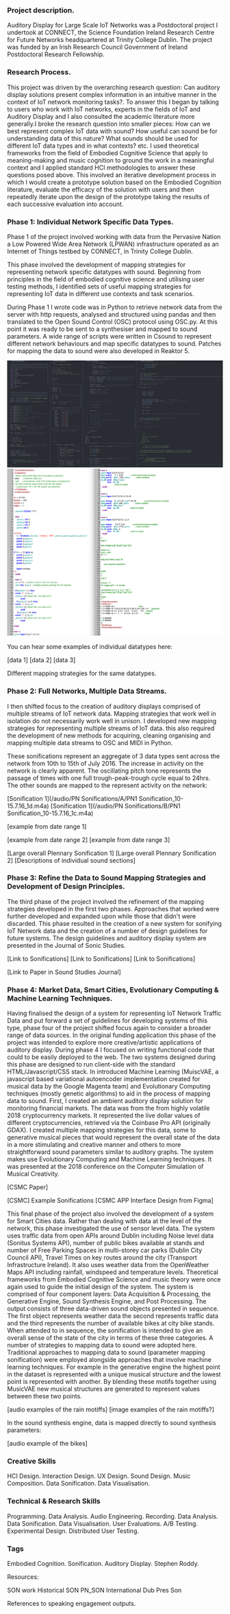 ### Project description.

Auditory Display for Large Scale IoT Networks was a Postdoctoral project I undertook at CONNECT, the Science Foundation Ireland Research Centre for Future Networks headquartered at Trinity College Dublin. The project was funded by an Irish Research Council Government of Ireland Postdoctoral Research Fellowship.

### Research Process.

This project was driven by the overarching research question: Can auditory display solutions present complex information in an intuitive manner in the context of IoT network monitoring tasks?. To answer this I began by talking to users who work with IoT networks, experts in the fields of IoT and Auditory Display and I also consulted the academic literature more generally.I broke the research question into smaller pieces: How can we best represent complex IoT data with sound? How useful can sound be for understanding data of this nature? What sounds should be used for different IoT data types and in what contexts? etc.
I used theoretical frameworks from the field of Embodied Cognitive Science that apply to meaning-making and music cognition to ground the work in a meaningful context and I applied standard HCI methodologies to answer these questions posed above. This involved an iterative development process in which I would create a prototype solution based on the Embodied Cognition literature, evaluate the efficacy of the solution with users and then repeatedly iterate upon the design of the prototype taking the results of each successive evaluation into account.

### Phase 1: Individual Network Specific Data Types.

Phase 1 of the project involved working with data from the Pervasive Nation a Low Powered Wide Area Network (LPWAN) infrastructure operated as an Internet of Things testbed by CONNECT, in Trinity College Dublin.

This phase involved the development of mapping strategies for representing network specific datatypes with sound. Beginning from principles in the field of embodied cognitive science and utilising user testing methods, I identified sets of useful mapping strategies for representing IoT data in different use contexts and task scenarios.

During Phase 1 I wrote code was in Python to retrieve network data from the server with http requests, analysed and structured using pandas and then translated to the Open Sound Control (OSC) protocol using OSC.py. At this point it was ready to be sent to a synthesiser and mapped to sound parameters.
A wide range of scripts were written in Csound to represent different network behaviours and map specific datatypes to sound. Patches for mapping the data to sound were also developed in Reaktor 5.

<img src="images/PN_Son_Data Handling.png?raw=true"/><br/>
<img src="images/PNSON Prototype.png?raw=true"/><br/>


You can hear some examples of individual datatypes here:

[data 1]
[data 2]
[data 3]

Different mapping strategies for the same datatypes.


### Phase 2: Full Networks, Multiple Data Streams.

I then shifted focus to the creation of auditory displays comprised of multiple streams of IoT network data. Mapping strategies that work well in isolation do not necessarily work well in unison. I developed new mapping strategies for representing multiple streams of IoT data. this also required the development of new methods for acquiring, cleaning organising and mapping  multiple data streams to OSC and MIDI in Python.



These sonifications represent an aggregate of 3 data types sent across the network from 10th to 15th of July 2016. The increase in activity on the network is clearly apparent. The oscillating pitch tone represents the passage of times with one full trough-peak-trough cycle equal to 24hrs. The other sounds are mapped to the represent activity on the network:

[Sonification 1](/audio/PN Sonifications/A/PN1 Sonification_10-15.7.16_1d.m4a)
[Sonification 1](/audio/PN Sonifications/B/PN1 Sonification_10-15.7.16_1c.m4a)

[example from date range 1]


[example from date range 2]
[example from date range 3]

[Large overall Plennary Sonification 1]
[Large overall Plennary Sonification 2]
[Descriptions of individual sound sections]

### Phase 3: Refine the Data to Sound Mapping Strategies and Development of Design Principles.

The third phase of the project involved the refinement of the mapping strategies developed in the first two phases. Approaches that worked were further developed and expanded upon while those that didn't were discarded. This phase resulted in the creation of a new system for sonifying IoT Network data and the creation of a number of design guidelines for future systems. The design guidelines and auditory display system are presented in the Journal of Sonic Studies.

[Link to Sonifications]
[Link to Sonifications]
[Link to Sonifications]

[Link to Paper in Sound Studies Journal]

### Phase 4: Market Data, Smart Cities, Evolutionary Computing & Machine Learning Techniques.

Having finalised the design of a system for representing IoT Network Traffic Data and put forward a set of guidelines for developing systems of this type, phase four of the project shifted focus again to consider a broader range of data sources. In the original funding application this phase of the project was intended to explore more creative/artistic applications of auditory display.
During phase 4 I focused on writing functional code that could to be easily deployed to the web. The two systems designed during this phase are designed to run client-side with the standard HTML/Javascript/CSS stack. In introduced Machine Learning (MuiscVAE, a javascript based variational autoencoder implementation created for musical data by the Google Magenta team) and Evolutionary Computing techniques (mostly genetic algorithms) to aid in the process of mapping data to sound. First, I created an ambient auditory display solution for monitoring financial markets. The data was from the from highly volatile 2018 cryptocurrency markets. It represented the live dollar values of different cryptocurrencies, retrieved via the Coinbase Pro API (originally GDAX). I created multiple mapping strategies for this data, some to generative musical pieces that would represent the overall state of the data in a more stimulating and creative manner and others to more straightforward sound parameters similar to auditory graphs. The system makes use Evolutionary Computing and Machine Learning techniques. It was presented at the 2018 conference on the Computer Simulation of Musical Creativity.

[CSMC Paper]

[CSMC] Example Sonifications
[CSMC APP Interface Design from Figma]

This final phase of the project also involved the development of a system for Smart Cities data. Rather than dealing with data at the level of the network, this phase investigated the use of sensor level data. The system uses traffic data from open APIs around Dublin including Noise level data (Sonitus Systems API), number of public bikes available at stands and number of Free Parking Spaces in multi-storey car parks (Dublin City Council API), Travel Times on key routes around the city (Transport Infrastructure Ireland).
It also uses weather data from the OpenWeather Maps API including rainfall, windspeed and temperature levels. Theoretical frameworks from Embodied Cognitive Science and music theory were once again used to guide the initial design of the system. The system is comprised of four component layers: Data Acquisition & Processing, the Generative Engine, Sound Synthesis Engine, and Post Processing. The output consists of three data-driven sound objects presented in sequence. The first object represents weather data the second represents traffic data and the third represents the number of available bikes at city bike stands. When attended to in sequence, the sonification is intended to give an overall sense of the state of the city in terms of these three categories.
A number of strategies to mapping data to sound were adopted here.
Traditional approaches to mapping data to sound (parameter mapping sonification) were employed alongside approaches that involve machine learning techniques. For example in the generative engine the highest point in the dataset is represented with a unique musical structure and the lowest point is represented with another. By blending these motifs together using MusicVAE new musical structures are generated to represent values between these two points.

[audio examples of the rain motiffs]
[image examples of the rain motiffs?]

In the sound synthesis engine, data is mapped directly to sound synthesis  parameters:

[audio example of the bikes]





### Creative Skills
HCI Design. Interaction Design. UX Design. Sound Design. Music Composition. Data Sonification. Data Visualisation.

### Technical & Research Skills
Programming. Data Analysis. Audio Engineering. Recording. Data Analysis. Data Sonification. Data Visualisation. User Evaluations. A/B Testing. Experimental Design. Distributed User Testing.

### Tags
Embodied Cognition. Sonification. Auditory Display. Stephen Roddy.



Resources:

SON work
Historical SON
PN_SON
International Dub  Pres Son

References to speaking engagement outputs.
